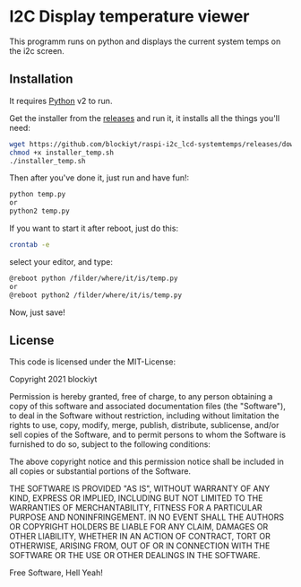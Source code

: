 # I2C Display temperature viewer
This programm runs on python and displays the current system temps on the i2c screen.

## Installation
It requires [Python](https://www.python.org/) v2 to run.

Get the installer from the [releases](https://github.com/blockiyt/raspi-i2c_lcd-systemtemps/releases) and run it, it installs all the things you'll need:

```sh
wget https://github.com/blockiyt/raspi-i2c_lcd-systemtemps/releases/download/v1.0/install_temp.sh
chmod +x installer_temp.sh
./installer_temp.sh
```

Then after you've done it, just run and have fun!:

```sh
python temp.py
or
python2 temp.py
```

If you want to start it after reboot, just do this:
```sh
crontab -e
```
select your editor, and type:
```sh
@reboot python /filder/where/it/is/temp.py
or
@reboot python2 /filder/where/it/is/temp.py
```
Now, just save!


## License
This code is licensed under the MIT-License:

Copyright 2021 blockiyt

Permission is hereby granted, free of charge, to any person obtaining a copy of this software and associated documentation files (the "Software"), to deal in the Software without restriction, including without limitation the rights to use, copy, modify, merge, publish, distribute, sublicense, and/or sell copies of the Software, and to permit persons to whom the Software is furnished to do so, subject to the following conditions:

The above copyright notice and this permission notice shall be included in all copies or substantial portions of the Software.

THE SOFTWARE IS PROVIDED "AS IS", WITHOUT WARRANTY OF ANY KIND, EXPRESS OR IMPLIED, INCLUDING BUT NOT LIMITED TO THE WARRANTIES OF MERCHANTABILITY, FITNESS FOR A PARTICULAR PURPOSE AND NONINFRINGEMENT. IN NO EVENT SHALL THE AUTHORS OR COPYRIGHT HOLDERS BE LIABLE FOR ANY CLAIM, DAMAGES OR OTHER LIABILITY, WHETHER IN AN ACTION OF CONTRACT, TORT OR OTHERWISE, ARISING FROM, OUT OF OR IN CONNECTION WITH THE SOFTWARE OR THE USE OR OTHER DEALINGS IN THE SOFTWARE.

Free Software, Hell Yeah!
